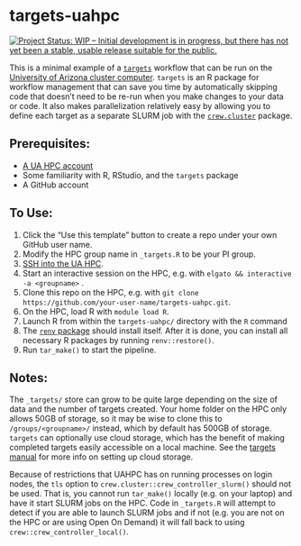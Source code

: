 # targets-uahpc

<!-- badges: start -->

[![Project Status: WIP – Initial development is in progress, but there has not yet been a stable, usable release suitable for the public.](https://www.repostatus.org/badges/latest/wip.svg)](https://www.repostatus.org/#wip)

<!-- badges: end -->

This is a minimal example of a [`targets`](https://docs.ropensci.org/targets/) workflow that can be run on the [University of Arizona cluster computer](https://uarizona.atlassian.net/wiki/spaces/UAHPC/overview).
`targets` is an R package for workflow management that can save you time by automatically skipping code that doesn’t need to be re-run when you make changes to your data or code.
It also makes parallelization relatively easy by allowing you to define each target as a separate SLURM job with the [`crew.cluster`](https://wlandau.github.io/crew.cluster/) package.

## Prerequisites:

-   [A UA HPC account](https://uarizona.atlassian.net/wiki/spaces/UAHPC/pages/75990889/Account+Creation)
-   Some familiarity with R, RStudio, and the `targets` package
-   A GitHub account

## To Use:

1.  Click the “Use this template” button to create a repo under your own GitHub user name.
2.  Modify the HPC group name in `_targets.R` to be your PI group.
3.  [SSH into the UA HPC](https://uarizona.atlassian.net/wiki/spaces/UAHPC/pages/75990560/System+Access).
4.  Start an interactive session on the HPC, e.g. with `elgato && interactive -a <groupname>` .
5.  Clone this repo on the HPC, e.g. with `git clone https://github.com/your-user-name/targets-uahpc.git`.
6.  On the HPC, load R with `module load R`.
7.  Launch R from within the `targets-uahpc/` directory with the `R` command
8.  The [`renv` package](https://rstudio.github.io/renv/) should install itself. After it is done, you can install all necessary R packages by running `renv::restore()`.
9.  Run `tar_make()` to start the pipeline.

## Notes:

The `_targets/` store can grow to be quite large depending on the size of data and the number of targets created. 
Your home folder on the HPC only allows 50GB of storage, so it may be wise to clone this to `/groups/<groupname>/` instead, which by default has 500GB of storage.
`targets` can optionally use cloud storage, which has the benefit of making completed targets easily accessible on a local machine.
See the [targets manual](https://books.ropensci.org/targets/cloud-storage.html) for more info on setting up cloud storage.

Because of restrictions that UAHPC has on running processes on login nodes, the `tls` option to `crew.cluster::crew_controller_slurm()` should not be used.
That is, you cannot run `tar_make()` locally (e.g. on your laptop) and have it start SLURM jobs on the HPC. 
Code in `_targets.R` will attempt to detect if you are able to launch SLURM jobs and if not (e.g. you are not on the HPC or are using Open On Demand) it will fall back to using `crew::crew_controller_local()`.
